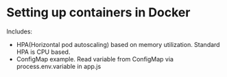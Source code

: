 # Setting up containers in Docker

Includes:

- HPA(Horizontal pod autoscaling) based on memory utilization. Standard HPA is CPU based.
- ConfigMap example. Read variable from ConfigMap via process.env.variable in app.js

